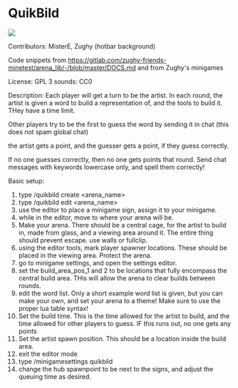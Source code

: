 # QuikBild

![](screenshot.png)

Contributors: MisterE, Zughy (hotbar background)

Code snippets from https://gitlab.com/zughy-friends-minetest/arena_lib/-/blob/master/DOCS.md and from Zughy's minigames


License: GPL 3
sounds: CC0


Description: Each player will get a turn to be the artist. In each round, the artist is given a word to build a representation of, and the tools to build it. THey have a time limit.

Other players try to be the first to guess the word by sending it in chat (this does not spam global chat)

the artist gets a point, and the guesser gets a point, if they guess correctly.

If no one guesses correctly, then no one gets points that round. Send chat messages with keywords lowercase only, and spell them correctly!


Basic setup:

1) type /quikbild create <arena_name>
2) type /quikbild edit <arena_name>
3) use the editor to place a minigame sign, assign it to your minigame.
4) while in the editor, move to where your arena will be.
5) Make your arena. There should be a central cage, for the artist to build in, made from glass, and a viewing area around it. The entire thing should prevent escape. use walls or fullclip.
6) using the editor tools, mark player spawner locations. These should be placed in the viewing area. Protect the arena.
7) go to minigame settings, and open the settings editor.
8) set the build_area_pos_1 and 2 to be locations that fully encompass the central build area. THis will allow the arena to clear builds between rounds.
9) edit the word list. Only a short example word list is given, but you can make your own, and set your arena to a theme! Make sure to use the proper lua table syntax!
10) Set the build time. This is the time allowed for the artist to build, and the time allowed for other players to guess. IF this runs out, no one gets any points
11) Set the artist spawn position. This should be a location inside the build area.
12) exit the editor mode
13) type /minigamesettings quikbild 
14) change the hub spawnpoint to be next to the signs, and adjust the queuing time as desired.

